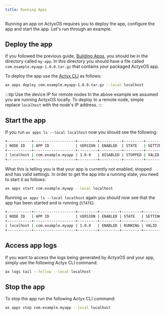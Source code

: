 ```yaml
---
title: Running Apps
---
```


Running an app on ActyxOS requires you to deploy the app, configure the app and start the app. Let's run through an example.

## Deploy the app

If you followed the previous guide, [Building Apps](building-apps.md), you should be in the directory called `my-app`. In this directory you should have a file called `com.example.myapp-1.0.0.tar.gz` that contains your packaged ActyxOS app.

To deploy the app use the [Actyx CLI](../../cli/getting-started) as follows:

```bash
ax apps deploy com.example.myapp-1.0.0.tar.gz --local localhost
```

:::tip Use the device IP for remote nodes
In the above example we assumed you are running ActyxOS locally. To deploy to a remote node, simple replace `localhost` with the node's IP address.
:::

## Start the app

If you run `ax apps ls --local localhost` now you should see the following:

```bash
+-----------+-------------------+---------+----------+---------+----------+---------+---------+
| NODE ID   | APP ID            | VERSION | ENABLED  | STATE   | SETTINGS | LICENSE | STARTED |
+-----------+-------------------+---------+----------+---------+----------+---------+---------+
| localhost | com.example.myapp | 1.0.0   | DISABLED | STOPPED | VALID    | VALID   |         |
+-----------+-------------------+---------+----------+---------+----------+---------+---------+
```

What this is telling you is that your app is currently not enabled, stopped and has valid settings. In order to get the app into a running state, you need to start it as follows:

```bash
ax apps start com.example.myapp --local localhost
```

Running `ax apps ls --local localhost` again you should now see that the app has been started and is running (`STATE`):

```bash
+-----------+-------------------+---------+---------+---------+----------+---------+-------------------------------------+
| NODE ID   | APP ID            | VERSION | ENABLED | STATE   | SETTINGS | LICENSE | STARTED                             |
+-----------+-------------------+---------+---------+---------+----------+---------+-------------------------------------+
| localhost | com.example.myapp | 1.0.0   | ENABLED | RUNNING | VALID    | VALID   | 2020-04-06T13:54:45.003324400+00:00 |
+-----------+-------------------+---------+---------+---------+----------+---------+-------------------------------------+
```

## Access app logs

If you want to access the logs being generated by ActyxOS and your app, simply use the following Actyx CLI command:

```bash
ax logs tail --follow --local localhost
```

## Stop the app

To stop the app run the following Actyx CLI command:

```bash
ax apps stop com.example.myapp --local localhost
```
